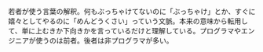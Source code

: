 若者が使う言葉の解釈。何もぶっちゃけてないのに「ぶっちゃけ」とか、すぐに嬉々としてやるのに「めんどうくさい」っていう文脈。本来の意味から転用して、単に上むきか下向きかを言っているだけと理解している。プログラマやエンジニアが使うのは前者。後者は非プログラマが多い。
